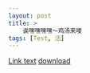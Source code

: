 ```yaml
---
layout: post
title: >
    诶嘿嘿嘿嘿～鸡汤来喽
tags: [Test, 活]
---
```

[Link text](https://www.bilibili.com/video/BV1r94y1m7pb/?spm_id_from=333.337.search-card.all.click)
[download](https://github.com/JeremyZXi/jeremyzxi.github.io/blob/master/files/01.%20Problem%20Set%201.docx)